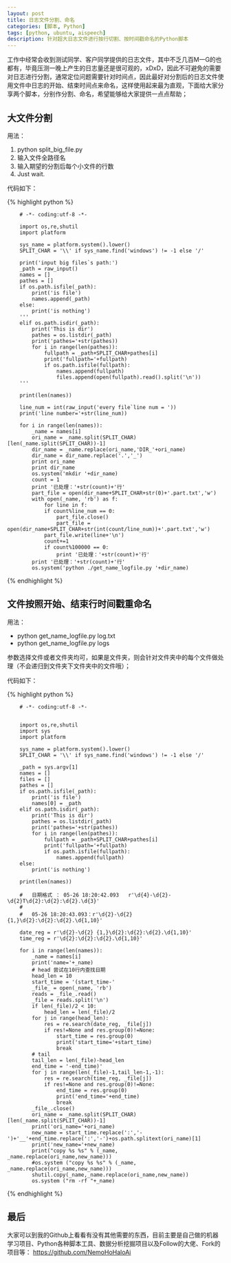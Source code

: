 ```yaml
---
layout: post
title: 日志文件分割、命名
categories: [脚本, Python]
tags: [python, ubuntu, aispeech]
description: 针对超大日志文件进行按行切割、按时间戳命名的Python脚本
---
```


工作中经常会收到测试同学、客户同学提供的日志文件，其中不乏几百M一G的也都有，毕竟压测一晚上产生的日志量还是很可观的，xDxD，因此不可避免的需要对日志进行分割，通常定位问题需要针对时间点，因此最好对分割后的日志文件使用文件中日志的开始、结束时间点来命名，这样使用起来最为直观，下面给大家分享两个脚本，分别作分割、命名，希望能够给大家提供一点点帮助；

## 大文件分割

用法：
1. python split_big_file.py
2. 输入文件全路径名
3. 输入期望的分割后每个小文件的行数
4. Just wait.

代码如下：

{% highlight python %}

		# -*- coding:utf-8 -*-

		import os,re,shutil
		import platform

		sys_name = platform.system().lower()
		SPLIT_CHAR = '\\' if sys_name.find('windows') != -1 else '/'

		print('input big files`s path:')
		_path = raw_input()
		names = []
		pathes = []
		if os.path.isfile(_path):
			print('is file')
			names.append(_path)
		else:
			print('is nothing')
		'''
		elif os.path.isdir(_path):
			print('This is dir')
			pathes = os.listdir(_path)
			print('pathes='+str(pathes))
			for i in range(len(pathes)):
				fullpath = _path+SPLIT_CHAR+pathes[i]
				print('fullpath='+fullpath)
				if os.path.isfile(fullpath):
					names.append(fullpath)
					files.append(open(fullpath).read().split('\n'))
		'''
			
		print(len(names))

		line_num = int(raw_input('every file`line num = '))
		print('line number='+str(line_num))

		for i in range(len(names)):
			_name = names[i]
			ori_name = _name.split(SPLIT_CHAR)[len(_name.split(SPLIT_CHAR))-1]
			dir_name = _name.replace(ori_name,'DIR_'+ori_name)
			dir_name = dir_name.replace('.','_')
			print ori_name
			print dir_name
			os.system('mkdir '+dir_name)
			count = 1
			print '已处理：'+str(count)+'行'
			part_file = open(dir_name+SPLIT_CHAR+str(0)+'.part.txt','w')
			with open(_name, 'rb') as f:
			    for line in f:
				if count%line_num == 0:
				    part_file.close()
				    part_file = open(dir_name+SPLIT_CHAR+str(int(count/line_num))+'.part.txt','w')
				part_file.write(line+'\n')
				count+=1
				if count%100000 == 0:
				    print '已处理：'+str(count)+'行'
			print '已处理：'+str(count)+'行'
			os.system('python ./get_name_logfile.py '+dir_name)

{% endhighlight %}

## 文件按照开始、结束行时间戳重命名

用法：
- python get_name_logfile.py log.txt
- python get_name_logfile.py logs

参数选择文件或者文件夹均可，如果是文件夹，则会针对文件夹中的每个文件做处理（不会递归到文件夹下文件夹中的文件哦）；

代码如下：

{% highlight python %}

		# -*- coding:utf-8 -*-


		import os,re,shutil
		import sys
		import platform

		sys_name = platform.system().lower()
		SPLIT_CHAR = '\\' if sys_name.find('windows') != -1 else '/'

		_path = sys.argv[1]
		names = []
		files = []
		pathes = []
		if os.path.isfile(_path):
			print('is file')
			names[0] = _path
		elif os.path.isdir(_path):
			print('This is dir')
			pathes = os.listdir(_path)
			print('pathes='+str(pathes))
			for i in range(len(pathes)):
				fullpath = _path+SPLIT_CHAR+pathes[i]
				print('fullpath='+fullpath)
				if os.path.isfile(fullpath):
					names.append(fullpath)
		else:
			print('is nothing')
			
		print(len(names))

		#	日期格式 ： 05-26 18:20:42.093	r'\d{4}-\d{2}-\d{2}T\d{2}:\d{2}:\d{2}.\d{3}'
		#	
		#	05-26 18:20:43.093：r'\d{2}-\d{2} {1,}\d{2}:\d{2}:\d{2}.\d{1,10}'

		date_reg = r'\d{2}-\d{2} {1,}\d{2}:\d{2}:\d{2}.\d{1,10}'
		time_reg = r'\d{2}:\d{2}:\d{2}.\d{1,10}'

		for i in range(len(names)):
			_name = names[i]
			print('name='+_name)
			# head 尝试在10行内查找日期
			head_len = 10
			start_time = '(start_time-'
			_file_ = open(_name, 'rb')
			reads = _file_.read()
			_file = reads.split('\n')
			if len(_file)/2 < 10:
				head_len = len(_file)/2
			for j in range(head_len):
				res = re.search(date_reg, _file[j])
				if res!=None and res.group(0)!=None:
					start_time = res.group(0)
					print('start_time='+start_time)
					break
			# tail
			tail_len = len(_file)-head_len
			end_time = '-end_time)'
			for j in range(len(_file)-1,tail_len-1,-1):
				res = re.search(time_reg, _file[j])
				if res!=None and res.group(0)!=None:
					end_time = res.group(0)
					print('end_time='+end_time)
					break
			_file_.close()
			ori_name = _name.split(SPLIT_CHAR)[len(_name.split(SPLIT_CHAR))-1]
			print('ori_name='+ori_name)
			new_name = start_time.replace(':','-')+'__'+end_time.replace(':','-')+os.path.splitext(ori_name)[1]
			print('new_name='+new_name)
			print("copy %s %s" % (_name, _name.replace(ori_name,new_name)))
			#os.system ("copy %s %s" % (_name, _name.replace(ori_name,new_name)))
			shutil.copy(_name,_name.replace(ori_name,new_name))
			os.system ("rm -rf "+_name)

{% endhighlight %}

## 最后

大家可以到我的Github上看看有没有其他需要的东西，目前主要是自己做的机器学习项目、Python各种脚本工具、数据分析挖掘项目以及Follow的大佬、Fork的项目等：
https://github.com/NemoHoHaloAi
